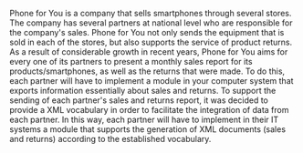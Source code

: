 Phone for You is a company that sells smartphones through several stores. The company has
several partners at national level who are responsible for the company's sales. Phone for You not only
sends the equipment that is sold in each of the stores, but also supports the service
of product returns.
As a result of considerable growth in recent years, Phone for You aims for every
one of its partners to present a monthly sales report for its
products/smartphones, as well as the returns that were made. To do this, each partner will have
to implement a module in your computer system that exports information essentially about
sales and returns.
To support the sending of each partner's sales and returns report, it was decided to provide a
XML vocabulary in order to facilitate the integration of data from each partner. In this way, each
partner will have to implement in their IT systems a module that supports the generation of
XML documents (sales and returns) according to the established vocabulary.
